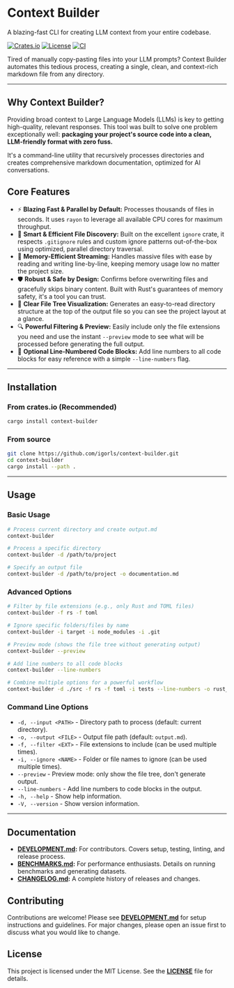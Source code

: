 # Context Builder

A blazing-fast CLI for creating LLM context from your entire codebase.

[![Crates.io](https://img.shields.io/crates/v/context-builder.svg)](https://crates.io/crates/context-builder)
[![License](https://img.shields.io/badge/license-MIT-blue.svg)](https://github.com/igorls/context-builder/blob/main/LICENSE)
[![CI](https://github.com/igorls/context-builder/actions/workflows/ci.yml/badge.svg)](https://github.com/igorls/context-builder/actions/workflows/ci.yml)

Tired of manually copy-pasting files into your LLM prompts? Context Builder automates this tedious process, creating a single, clean, and context-rich markdown file from any directory.

---

## Why Context Builder?

Providing broad context to Large Language Models (LLMs) is key to getting high-quality, relevant responses. This tool was built to solve one problem exceptionally well: **packaging your project's source code into a clean, LLM-friendly format with zero fuss.**

It's a command-line utility that recursively processes directories and creates comprehensive markdown documentation, optimized for AI conversations.

## Core Features

- ⚡ **Blazing Fast & Parallel by Default:** Processes thousands of files in seconds. It uses `rayon` to leverage all available CPU cores for maximum throughput.
- 🧠 **Smart & Efficient File Discovery:** Built on the excellent `ignore` crate, it respects `.gitignore` rules and custom ignore patterns out-of-the-box using optimized, parallel directory traversal.
- 💾 **Memory-Efficient Streaming:** Handles massive files with ease by reading and writing line-by-line, keeping memory usage low no matter the project size.
- 🛡️ **Robust & Safe by Design:** Confirms before overwriting files and gracefully skips binary content. Built with Rust's guarantees of memory safety, it's a tool you can trust.
- 🌳 **Clear File Tree Visualization:** Generates an easy-to-read directory structure at the top of the output file so you can see the project layout at a glance.
- 🔍 **Powerful Filtering & Preview:** Easily include only the file extensions you need and use the instant `--preview` mode to see what will be processed before generating the full output.
- 📝 **Optional Line-Numbered Code Blocks:** Add line numbers to all code blocks for easy reference with a simple `--line-numbers` flag.

---

## Installation

### From crates.io (Recommended)

```bash
cargo install context-builder
```

### From source

```bash
git clone https://github.com/igorls/context-builder.git
cd context-builder
cargo install --path .
```

---

## Usage

### Basic Usage

```bash
# Process current directory and create output.md
context-builder

# Process a specific directory
context-builder -d /path/to/project

# Specify an output file
context-builder -d /path/to/project -o documentation.md
```

### Advanced Options

```bash
# Filter by file extensions (e.g., only Rust and TOML files)
context-builder -f rs -f toml

# Ignore specific folders/files by name
context-builder -i target -i node_modules -i .git

# Preview mode (shows the file tree without generating output)
context-builder --preview

# Add line numbers to all code blocks
context-builder --line-numbers

# Combine multiple options for a powerful workflow
context-builder -d ./src -f rs -f toml -i tests --line-numbers -o rust_context.md
```

### Command Line Options

- `-d, --input <PATH>` - Directory path to process (default: current directory).
- `-o, --output <FILE>` - Output file path (default: `output.md`).
- `-f, --filter <EXT>` - File extensions to include (can be used multiple times).
- `-i, --ignore <NAME>` - Folder or file names to ignore (can be used multiple times).
- `--preview` - Preview mode: only show the file tree, don't generate output.
- `--line-numbers` - Add line numbers to code blocks in the output.
- `-h, --help` - Show help information.
- `-V, --version` - Show version information.

---

## Documentation

- **[DEVELOPMENT.md](DEVELOPMENT.md):** For contributors. Covers setup, testing, linting, and release process.
- **[BENCHMARKS.md](BENCHMARKS.md):** For performance enthusiasts. Details on running benchmarks and generating datasets.
- **[CHANGELOG.md](CHANGELOG.md):** A complete history of releases and changes.

## Contributing

Contributions are welcome! Please see **[DEVELOPMENT.md](DEVELOPMENT.md)** for setup instructions and guidelines. For major changes, please open an issue first to discuss what you would like to change.

## License

This project is licensed under the MIT License. See the **[LICENSE](LICENSE)** file for details.